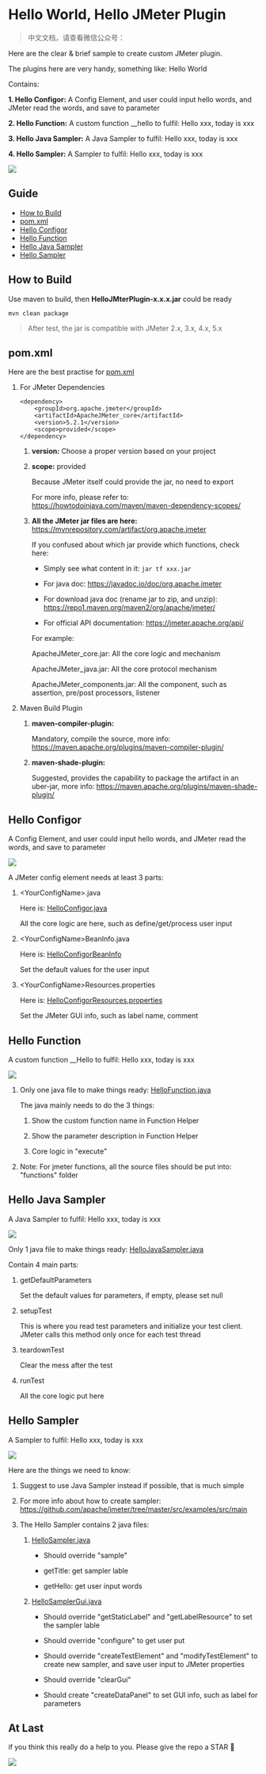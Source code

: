 Hello World, Hello JMeter Plugin
====================

> 中文文档，请查看微信公众号：

Here are the clear & brief sample to create custom JMeter plugin.

The plugins here are very handy, something like: Hello World


Contains:

**1. Hello Configor:** A Config Element, and user could input hello words, and JMeter read the words, and save to parameter

**2. Hello Function:** A custom function __hello to fulfil: Hello xxx, today is xxx

**3. Hello Java Sampler:** A Java Sampler to fulfil: Hello xxx, today is xxx

**4. Hello Sampler:** A Sampler to fulfil: Hello xxx, today is xxx

![](images/HelloJemterPlugin.gif)

## Guide

- [How to Build](#how-to-build)
- [pom.xml](#pomxml)
- [Hello Configor](#hello-configor)
- [Hello Function](#hello-function)
- [Hello Java Sampler](#hello-java-function)
- [Hello Sampler](#hello-sampler)

## How to Build

Use maven to build, then **HelloJMterPlugin-x.x.x.jar** could be ready

``` 
mvn clean package
```

> After test, the jar is compatible with JMeter 2.x, 3.x, 4.x, 5.x

## pom.xml

Here are the best practise for [pom.xml](https://github.com/Bugazelle/hello-jmeter-plugin/blob/master/pom.xml)

1. For JMeter Dependencies

    ```
    <dependency>
        <groupId>org.apache.jmeter</groupId>
        <artifactId>ApacheJMeter_core</artifactId>
        <version>5.2.1</version>
        <scope>provided</scope>
    </dependency>
    ```

    1) **version:** Choose a proper version based on your project

    2) **scope:** provided
     
       Because JMeter itself could provide the jar, no need to export
       
       For more info, please refer to: https://howtodoinjava.com/maven/maven-dependency-scopes/
        
    3) **All the JMeter jar files are here:** https://mvnrepository.com/artifact/org.apache.jmeter
       
       If you confused about which jar provide which functions, check here:
           
       - Simply see what content in it: `jar tf xxx.jar`
           
       - For java doc: https://javadoc.io/doc/org.apache.jmeter
             
       - For download java doc (rename jar to zip, and unzip): https://repo1.maven.org/maven2/org/apache/jmeter/
        
       - For official API documentation: https://jmeter.apache.org/api/

       For example:
       
       ApacheJMeter_core.jar: All the core logic and mechanism
       
       ApacheJMeter_java.jar: All the core protocol mechanism
       
       ApacheJMeter_components.jar: All the component, such as assertion, pre/post processors, listener

2. Maven Build Plugin
    
     1) **maven-compiler-plugin:** 
     
        Mandatory, compile the source, more info: https://maven.apache.org/plugins/maven-compiler-plugin/
    
     2) **maven-shade-plugin:**
      
        Suggested, provides the capability to package the artifact in an uber-jar, more info: https://maven.apache.org/plugins/maven-shade-plugin/
    
## Hello Configor

A Config Element, and user could input hello words, and JMeter read the words, and save to parameter

![](images/HelloConfigor.png)

A JMeter config element needs at least 3 parts:

1. \<YourConfigName\>.java

   Here is: [HelloConfigor.java](https://github.com/Bugazelle/hello-jmeter-plugin/blob/master/src/main/java/hello/jmeter/helloconfigor/HelloConfigor.java)
    
   All the core logic are here, such as define/get/process user input
    
2. \<YourConfigName\>BeanInfo.java
   
   Here is: [HelloConfigorBeanInfo](https://github.com/Bugazelle/hello-jmeter-plugin/blob/master/src/main/java/hello/jmeter/helloconfigor/HelloConfigorBeanInfo.java)
   
   Set the default values for the user input

3. \<YourConfigName\>Resources.properties

   Here is: [HelloConfigorResources.properties](https://github.com/Bugazelle/hello-jmeter-plugin/blob/master/src/main/java/hello/jmeter/helloconfigor/HelloConfigorResources.properties)
   
   Set the JMeter GUI info, such as label name, comment

## Hello Function

A custom function __Hello to fulfil: Hello xxx, today is xxx

![](images/HelloFunction.png)

1. Only one java file to make things ready: [HelloFunction.java](https://github.com/Bugazelle/hello-jmeter-plugin/blob/master/src/main/java/hello/jmeter/functions/HelloFunction.java)

   The java mainly needs to do the 3 things:
   
   1) Show the custom function name in Function Helper
   
   2) Show the parameter description in Function Helper
   
   3) Core logic in "execute"
   
2. Note: For jmeter functions, all the source files should be put into: "functions" folder
   
## Hello Java Sampler

A Java Sampler to fulfil: Hello xxx, today is xxx

![](images/HelloJavaSampler.png)

Only 1 java file to make things ready: [HelloJavaSampler.java](https://github.com/Bugazelle/hello-jmeter-plugin/blob/master/src/main/java/hello/jmeter/hellojavasampler/HelloJavaSampler.java)

Contain 4 main parts:

1. getDefaultParameters

   Set the default values for parameters, if empty, please set null

2. setupTest

   This is where you read test parameters and initialize your test client. JMeter calls this method only once for each test thread

3. teardownTest

   Clear the mess after the test
   
4. runTest

   All the core logic put here

## Hello Sampler

A Sampler to fulfil: Hello xxx, today is xxx

![](images/HelloSampler.png)

Here are the things we need to know:

1. Suggest to use Java Sampler instead if possible, that is much simple

2. For more info about how to create sampler: https://github.com/apache/jmeter/tree/master/src/examples/src/main

3. The Hello Sampler contains 2 java files:

   1) [HelloSampler.java](https://github.com/Bugazelle/hello-jmeter-plugin/blob/master/src/main/java/hello/jmeter/hellosampler/HelloSampler.java)
   
      - Should override "sample"
      
      - getTitle: get sampler lable
      
      - getHello: get user input words
      
    2) [HelloSamplerGui.java](https://github.com/Bugazelle/hello-jmeter-plugin/blob/master/src/main/java/hello/jmeter/hellosampler/gui/HelloSamplerGui.java)
    
       - Should override "getStaticLabel" and "getLabelResource" to set the sampler lable
       
       - Should override "configure" to get user put
       
       - Should override "createTestElement" and "modifyTestElement" to create new sampler, and save user input to JMeter properties
       
       - Should override "clearGui"
       
       - Should create "createDataPanel" to set GUI info, such as label for parameters


## At Last

if you think this really do a help to you.
Please give the repo a STAR 🌟

![](images/Hello.gif)
